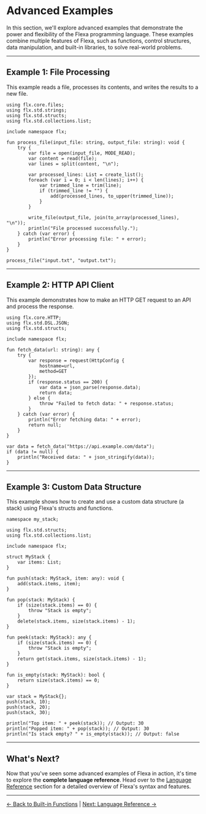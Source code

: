 # Advanced Examples

In this section, we'll explore advanced examples that demonstrate the power and flexibility of the Flexa programming language. These examples combine multiple features of Flexa, such as functions, control structures, data manipulation, and built-in libraries, to solve real-world problems.

---

## Example 1: File Processing

This example reads a file, processes its contents, and writes the results to a new file.

```flexa
using flx.core.files;
using flx.std.strings;
using flx.std.structs;
using flx.std.collections.list;

include namespace flx;

fun process_file(input_file: string, output_file: string): void {
    try {
        var file = open(input_file, MODE_READ);
        var content = read(file);
        var lines = split(content, "\n");

        var processed_lines: List = create_list();
        foreach (var i = 0; i < len(lines); i++) {
            var trimmed_line = trim(line);
            if (trimmed_line != "") {
                add(processed_lines, to_upper(trimmed_line));
            }
        }

        write_file(output_file, join(to_array(processed_lines), "\n"));
        println("File processed successfully.");
    } catch (var error) {
        println("Error processing file: " + error);
    }
}

process_file("input.txt", "output.txt");
```

---

## Example 2: HTTP API Client

This example demonstrates how to make an HTTP GET request to an API and process the response.

```flexa
using flx.core.HTTP;
using flx.std.DSL.JSON;
using flx.std.structs;

include namespace flx;

fun fetch_data(url: string): any {
    try {
        var response = request(HttpConfig {
            hostname=url,
            method=GET
        });
        if (response.status == 200) {
            var data = json_parse(response.data);
            return data;
        } else {
            throw "Failed to fetch data: " + response.status;
        }
    } catch (var error) {
        println("Error fetching data: " + error);
        return null;
    }
}

var data = fetch_data("https://api.example.com/data");
if (data != null) {
    println("Received data: " + json_stringify(data));
}
```

---

## Example 3: Custom Data Structure

This example shows how to create and use a custom data structure (a stack) using Flexa's structs and functions.

```flexa
namespace my_stack;

using flx.std.structs;
using flx.std.collections.list;

include namespace flx;

struct MyStack {
    var items: List;
}

fun push(stack: MyStack, item: any): void {
    add(stack.items, item);
}

fun pop(stack: MyStack) {
    if (size(stack.items) == 0) {
        throw "Stack is empty";
    }
    delete(stack.items, size(stack.items) - 1);
}

fun peek(stack: MyStack): any {
    if (size(stack.items) == 0) {
        throw "Stack is empty";
    }
    return get(stack.items, size(stack.items) - 1);
}

fun is_empty(stack: MyStack): bool {
    return size(stack.items) == 0;
}

var stack = MyStack{};
push(stack, 10);
push(stack, 20);
push(stack, 30);

println("Top item: " + peek(stack)); // Output: 30
println("Popped item: " + pop(stack)); // Output: 30
println("Is stack empty? " + is_empty(stack)); // Output: false
```

<!-- NOT IMPLEMENTED YET
---

## Example 4: Recursive Directory Traversal

This example demonstrates how to recursively traverse a directory and list all files.

```flexa
using flx.core.files;
using flx.core.console;

fun list_files(directory: string): void {
    var entries = read_dir(directory);
    foreach (var entry in entries) {
        var path = directory + "/" + entry;
        if (is_dir(path)) {
            println("Directory: " + path);
            list_files(path); // Recursive call
        } else {
            println("File: " + path);
        }
    }
}

list_files(".");
```
-->

---

## What's Next?

Now that you've seen some advanced examples of Flexa in action, it's time to explore the **complete language reference**. Head over to the [Language Reference](language-reference) section for a detailed overview of Flexa's syntax and features.

---

[← Back to Built-in Functions](built-in-functions) | [Next: Language Reference →](language-reference)
